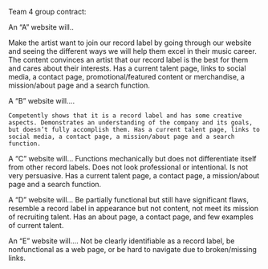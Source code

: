 Team 4 group contract:


An “A” website will.. 

Make the artist want to join our record label by going through our website and seeing the different ways we will help them excel in their music career. The content convinces an artist that our record label is the best for them and cares about their interests. Has a current talent page, links to social media, a contact page, promotional/featured content or merchandise, a mission/about page and a search function.


A “B” website  will….

    Competently shows that it is a record label and has some creative aspects. Demonstrates an understanding of the company and its goals,  but doesn’t fully accomplish them. Has a current talent page, links to social media, a contact page, a mission/about page and a search function.

A “C” website will…
    Functions mechanically but does not differentiate itself from other record labels. Does not look professional or intentional. Is not very persuasive. Has a current talent page, a contact page, a mission/about page and a search function.

A “D” website will…
    Be partially functional but still have significant flaws, resemble a record label in appearance but not content, not meet its mission of recruiting talent. Has an about page, a contact page, and few examples of current talent.

An “E” website will....
    Not be clearly identifiable as a record label, be nonfunctional as a web page, or be hard to navigate due to broken/missing links. 
